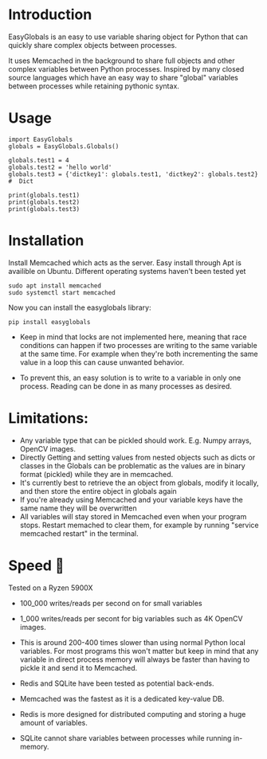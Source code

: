 # Introduction
 EasyGlobals is an easy to use variable sharing object for Python that can quickly share complex objects between processes.

It uses Memcached in the background to share full objects and other complex variables between Python processes. Inspired by many closed source languages which have an easy way to share "global" variables between processes while retaining pythonic syntax.

# Usage
```
import EasyGlobals
globals = EasyGlobals.Globals()

globals.test1 = 4
globals.test2 = 'hello world'
globals.test3 = {'dictkey1': globals.test1, 'dictkey2': globals.test2} #  Dict

print(globals.test1)
print(globals.test2)
print(globals.test3)
```


# Installation
Install Memcached which acts as the server. Easy install through Apt is availible on Ubuntu. Different operating systems haven't been tested yet
```
sudo apt install memcached
sudo systemctl start memcached
```

Now you can install the easyglobals library:
```
pip install easyglobals
```

- Keep in mind that locks are not implemented here, meaning that race conditions can happen if two processes are writing to the same variable at the same time. For example when they're both incrementing the same value in a loop this can cause unwanted behavior.

- To prevent this, an easy solution is to write to a variable in only one process. Reading can be done in as many processes as desired.

# Limitations:
- Any variable type that can be pickled should work. E.g. Numpy arrays, OpenCV images.
- Directly Getting and setting values from nested objects such as dicts or classes in the Globals can be problematic as the values are in binary format (pickled) while they are in memcached.
- It's currently best to retrieve the an object from globals, modify it locally, and then store the entire object in globals again
- If you're already using Memcached and your variable keys have the same name they will be overwritten
- All variables will stay stored in Memcached even when your program stops. Restart memached to clear them, for example by running "service memcached restart" in the terminal.

# Speed 🚀
Tested on a Ryzen 5900X
- 100_000 writes/reads per second on for small variables
- 1_000 writes/reads per secont for big variables such as 4K OpenCV images. 


- This is around 200-400 times slower than using normal Python local variables. For most programs this won't matter but keep in mind that any variable in direct process memory will always be faster than having to pickle it and send it to Memcached.

- Redis and SQLite have been tested as potential back-ends.
- Memcached was the fastest as it is a dedicated key-value DB.
- Redis is more designed for distributed computing and storing a huge amount of variables.
- SQLite cannot share variables between processes while running in-memory.
